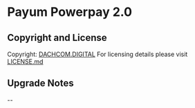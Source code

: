 # Payum Powerpay 2.0

## Copyright and License
Copyright: [DACHCOM.DIGITAL](http://dachcom-digital.ch)
For licensing details please visit [LICENSE.md](LICENSE.md)

## Upgrade Notes
--